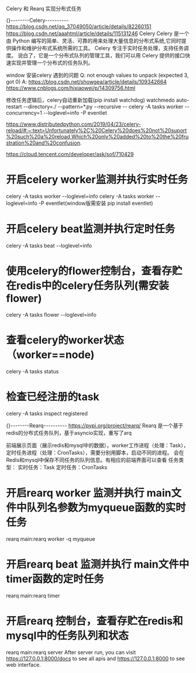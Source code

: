 
Celery 和 Rearq 实现分布式任务



{}--------Celery----------
https://blog.csdn.net/qq_37049050/article/details/82260151
https://blog.csdn.net/aaahtml/article/details/115131246
Celery 
Celery 是一个由 Python 编写的简单、灵活、可靠的用来处理大量信息的分布式系统,它同时提供操作和维护分布式系统所需的工具。
Celery 专注于实时任务处理，支持任务调度。
说白了，它是一个分布式队列的管理工具，我们可以用 Celery 提供的接口快速实现并管理一个分布式的任务队列。

window 安装celery 遇到的问题
Q:  not enough values to unpack (expected 3, got 0)
A:  https://blog.csdn.net/showgea/article/details/109342664
    https://www.cnblogs.com/hixiaowei/p/14309756.html

修改任务逻辑后，celery自动重新加载(pip install watchdog)
 watchmedo auto-restart --directory=./ --pattern=*.py --recursive -- celery -A tasks worker --concurrency=1 --loglevel=info -P eventlet

 https://www.distributedpython.com/2019/04/23/celery-reload/#:~:text=Unfortunately%2C%20Celery%20does%20not%20suport%20such%20a%20reload,Which%20only%20added%20to%20the%20frustration%20and%20confusion.

 https://cloud.tencent.com/developer/ask/sof/710429


# 开启celery worker监测并执行实时任务
celery -A tasks worker --loglevel=info
celery -A tasks worker --loglevel=info -P eventlet(window版需安装 pip install eventlet)
# 开启celery beat监测并执行定时任务
celery -A tasks beat --loglevel=info
# 使用celery的flower控制台，查看存贮在redis中的celery任务队列(需安装flower)
celery -A tasks flower --loglevel=info


# 查看celery的worker状态 （worker==node)
celery -A tasks  status
# 检查已经注册的task
celery -A tasks inspect registered

{}--------Rearq----------
https://pypi.org/project/rearq/
Rearq 是一个基于redis的分布式任务队列，基于asyncio实现，重写了arq

前端展示页面（展示redis和mysql中的数据），worker工作进程（处理：Task），定时任务进程（处理：CronTasks），需要分别用脚本，启动不同的进程。
会在Redis和mysql中保存不同任务的队列信息。有相应的前端界面可以查看
任务类型：
实时任务：Task
定时任务：CronTasks


# 开启rearq worker 监测并执行 main文件中队列名参数为myqueue函数的实时任务
rearq main:rearq worker -q myqueue

# 开启rearq beat 监测并执行 main文件中timer函数的定时任务
rearq main:rearq timer

# 开启rearq 控制台，查看存贮在redis和mysql中的任务队列和状态
rearq main:rearq server
After server run, you can visit https://127.0.0.1:8000/docs to see all apis and https://127.0.0.1:8000 to see web interface.